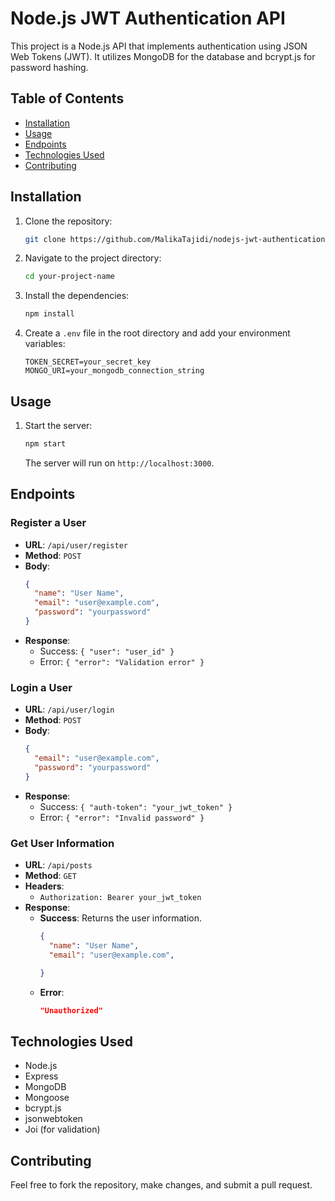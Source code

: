 # Node.js JWT Authentication API

This project is a Node.js API that implements authentication using JSON Web Tokens (JWT). It utilizes MongoDB for the database and bcrypt.js for password hashing.

## Table of Contents

- [Installation](#installation)
- [Usage](#usage)
- [Endpoints](#endpoints)
- [Technologies Used](#technologies-used)
- [Contributing](#contributing)


## Installation

1. Clone the repository:
   ```bash
   git clone https://github.com/MalikaTajidi/nodejs-jwt-authentication.git
   ```
2. Navigate to the project directory:
   ```bash
   cd your-project-name
   ```
3. Install the dependencies:
   ```bash
   npm install
   ```
4. Create a `.env` file in the root directory and add your environment variables:
   ```
   TOKEN_SECRET=your_secret_key
   MONGO_URI=your_mongodb_connection_string
   ```

## Usage

1. Start the server:
   ```bash
   npm start
   ```
   The server will run on `http://localhost:3000`.

## Endpoints

### Register a User

- **URL**: `/api/user/register`
- **Method**: `POST`
- **Body**:
  ```json
  {
    "name": "User Name",
    "email": "user@example.com",
    "password": "yourpassword"
  }
  ```
- **Response**:
  - Success: `{ "user": "user_id" }`
  - Error: `{ "error": "Validation error" }`

### Login a User

- **URL**: `/api/user/login`
- **Method**: `POST`
- **Body**:
  ```json
  {
    "email": "user@example.com",
    "password": "yourpassword"
  }
  ```
- **Response**:
  - Success: `{ "auth-token": "your_jwt_token" }`
  - Error: `{ "error": "Invalid password" }`

### Get User Information

- **URL**: `/api/posts`
- **Method**: `GET`
- **Headers**: 
  - `Authorization: Bearer your_jwt_token`
- **Response**: 
  - **Success**: Returns the user information.
    ```json
    {
      "name": "User Name",
      "email": "user@example.com",

    }
    ```
  - **Error**: 
    ```json
    "Unauthorized"
    ```

## Technologies Used

- Node.js
- Express
- MongoDB
- Mongoose
- bcrypt.js
- jsonwebtoken
- Joi (for validation)

## Contributing

Feel free to fork the repository, make changes, and submit a pull request.






















